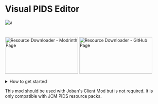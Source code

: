 # Visual PIDS Editor
![a](https://i.imgur.com/0HWSaMk.png)
#

[<img src="https://i.imgur.com/4In8RrM.png" alt="Resource Downloader - Modrinth Page" width="240" height="120">](https://modrinth.com/mod/visual-pids-editor) 
[<img src="https://i.imgur.com/HUk4jEx.png" alt="Resource Downloader - GitHub Page" width="240" height="120">](https://github.com/dooji2/visual-pids-editor/issues)

<details>
<summary>How to get started</summary>
After launching the game, just click on "Options" > "PIDS Visual Editor".
If no resource packs with JCM PIDS are loaded, you'll see a screen informing you no compatible resource packs are loaded. If this appears but you do have a JCM PID resource pack, please create a bug report.

If you don't have one, just go back to options and load the necessary resource packs, and then when you go to "PIDS Visual Editor" you should see it loaded it now!

You should see something like:
![PIDS Visual Editor screen, with a loaded pack.](https://cdn.modrinth.com/data/cached_images/a79a0bfffeaf26ea67efb869cbd811b6c9f2dba5.png)

I have added some tooltips for the text fields to hopefully help you understand what they are.
The top two arrows are to cycle between different resource packs, and the second set of two arrows are to cycle between PID templates ("id"s).

There's also a preview render of the current PID template!

Changes are automatically saved.

**If you'd like to manually create a new PID template instead, for now please consider using the [Visual PIDS Editor program](https://github.com/dooji2/doojis-jcm-pids). This will be available by this mod in the future too.**
</details>

This mod should be used with Joban's Client Mod but is not required. It is only compatible with JCM PIDS resource packs.
